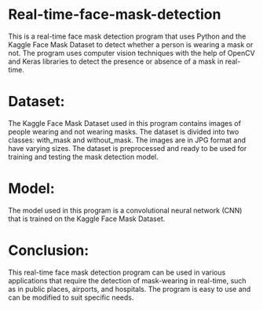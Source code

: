 # Real-time-face-mask-detection
This is a real-time face mask detection program that uses Python and the Kaggle Face Mask Dataset to detect whether a person is wearing a mask or not. The program uses computer vision techniques with the help of OpenCV and Keras libraries to detect the presence or absence of a mask in real-time.

# Dataset:
The Kaggle Face Mask Dataset used in this program contains images of people wearing and not wearing masks. The dataset is divided into two classes: with_mask and without_mask. The images are in JPG format and have varying sizes. The dataset is preprocessed and ready to be used for training and testing the mask detection model.

# Model:
The model used in this program is a convolutional neural network (CNN) that is trained on the Kaggle Face Mask Dataset.

# Conclusion:
This real-time face mask detection program can be used in various applications that require the detection of mask-wearing in real-time, such as in public places, airports, and hospitals. The program is easy to use and can be modified to suit specific needs.
